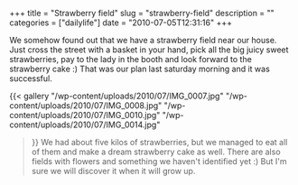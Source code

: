 +++
title = "Strawberry field"
slug = "strawberry-field"
description = ""
categories = ["dailylife"]
date = "2010-07-05T12:31:16"
+++

We somehow found out that we have a strawberry field near our house. Just cross the street with a
basket in your hand, pick all the big juicy sweet strawberries, pay to the lady in the booth and
look forward to the strawberry cake :) That was our plan last saturday morning and it was
successful.

{{< gallery
    "/wp-content/uploads/2010/07/IMG_0007.jpg"
    "/wp-content/uploads/2010/07/IMG_0008.jpg"
    "/wp-content/uploads/2010/07/IMG_0010.jpg"
    "/wp-content/uploads/2010/07/IMG_0014.jpg"
>}}
We had about five kilos of strawberries, but we managed to eat all of them and make a dream
strawberry cake as well. There are also fields with flowers and something we haven't identified yet
:) But I'm sure we will discover it when it will grow up.
